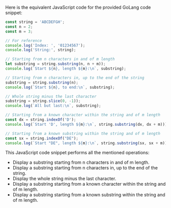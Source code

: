 Here is the equivalent JavaScript code for the provided GoLang code snippet:

```javascript
const string = 'ABCDEFGH';
const n = 2;
const m = 3;

// For reference
console.log('Index: ', '01234567');
console.log('String:', string);

// Starting from n characters in and of m length
let substring = string.substring(n, n + m));
console.log(`Start ${n}, length ${m}:\n`, substring);

// Starting from n characters in, up to the end of the string
substring = string.substring(n);
console.log(`Start ${n}, to end:\n`, substring);

// Whole string minus the last character
substring = string.slice(0, -1));
console.log(`All but last:\n`, substring);

// Starting from a known character within the string and of m length
const dx = string.indexOf('D');
console.log(`Start 'D', length ${m}:\n`, string.substring(dx, dx + m)));

// Starting from a known substring within the string and of m length
const sx = string.indexOf("DE");
console.log(`Start "DE", length ${m}:\n`, string.substring(sx, sx + m))));
```

This JavaScript code snippet performs all the mentioned operations:
- Display a substring starting from n characters in and of m length.
- Display a substring starting from n characters in, up to the end of the string.
- Display the whole string minus the last character.
- Display a substring starting from a known character within the string and of m length.
- Display a substring starting from a known substring within the string and of m length.
